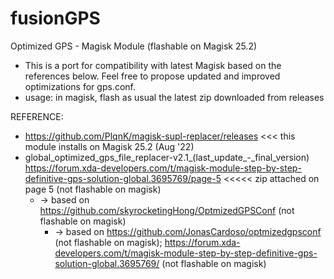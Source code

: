 # fusionGPS

Optimized GPS - Magisk Module (flashable on Magisk 25.2)

- This is a port for compatibility with latest Magisk based on the references below. Feel free to propose updated and improved optimizations for gps.conf.
- usage: in magisk, flash as usual the latest zip downloaded from releases

REFERENCE:
- https://github.com/PlqnK/magisk-supl-replacer/releases <<< this module installs on Magisk 25.2 (Aug '22)
- global_optimized_gps_file_replacer-v2.1_(last_update_-_final_version)
https://forum.xda-developers.com/t/magisk-module-step-by-step-definitive-gps-solution-global.3695769/page-5 <<<<< zip attached on page 5 (not flashable on magisk)
	- -> based on https://github.com/skyrocketingHong/OptmizedGPSConf (not flashable on magisk)
		- -> based on https://github.com/JonasCardoso/optmizedgpsconf (not flashable on magisk);  https://forum.xda-developers.com/t/magisk-module-step-by-step-definitive-gps-solution-global.3695769/ (not flashable on magisk)
